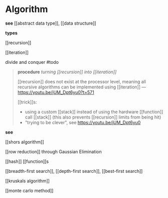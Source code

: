 # Algorithm

**see** [[abstract data type]], [[data structure]]

**types**

[[recursion]]

[[iteration]]

divide and conquer #todo

> **procedure** _turning [[recursion]] into [[iteration]]_
>
> [[recursion]] does not exist at the processor level, meaning all recursive algorithms can be implemented using [[iteration]] &mdash; <https://youtu.be/jUM_Dpt6yu0?t=571>
>
> [[trick]]s:
>
> - using a custom [[stack]] instead of using the hardware [[function]] call [[stack]] (this also prevents [[recursion]] limits from being hit)
> - "trying to be clever", see <https://youtu.be/jUM_Dpt6yu0>

**see**

[[shors algorithm]]

[[row reduction]] through Gaussian Elimination

[[hash]] [[function]]s

[[breadth-first search]], [[depth-first search]], [[best-first search]]

[[kruskals algorithm]]

[[monte carlo method]]
